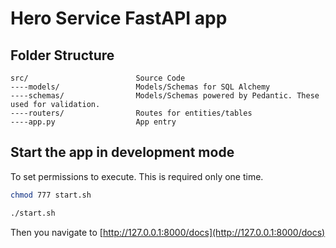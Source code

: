 # Hero Service FastAPI app

## Folder Structure

```text
src/                        Source Code
----models/                 Models/Schemas for SQL Alchemy
----schemas/                Models/Schemas powered by Pedantic. These used for validation.
----routers/                Routes for entities/tables
----app.py                  App entry
```

## Start the app in development mode

To set permissions to execute. This is required only one time.

```bash
chmod 777 start.sh
```

```bash
./start.sh
```

Then you navigate to [http://127.0.0.1:8000/docs](http://127.0.0.1:8000/docs)
